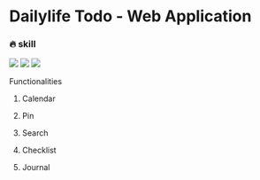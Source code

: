 # Dailylife Todo - Web Application

### :fire: skill
<img src="https://img.shields.io/badge/React-61DAFB?style=flat-square&logo=react&logoColor=white"/> 
<img src="https://img.shields.io/badge/Node.js-339933?style=flat-square&logo=node&logoColor=white"/>
<img src="https://img.shields.io/badge/MySQL-4479A1?style=flat-square&logo=mysql&logoColor=white"/>




Functionalities

1. Calendar
  
3. Pin
4. Search
5. Checklist
6. Journal





